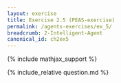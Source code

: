 ```yaml
---
layout: exercise
title: Exercise 2.5 (PEAS-exercise)
permalink: /agents-exercises/ex_5/
breadcrumb: 2-Intelligent-Agent
canonical_id: ch2ex5
---
```


{% include mathjax_support %}
<div id="hiddden">{% include_relative question.md %}</div>